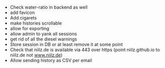 - Check water-ratio in backend as well
- add favicon
- Add cigarets
- make histories scrollable
- allow for exporting
- allow admin to yank all sessions
- get rid of all the diesel warnings
- Store session in DB or at least remove it at some point
- Check that niilz.de is available via 443 over https (point niilz.github.io to niilz.de not www.niilz.de)
- Allow sending history as CSV per email
